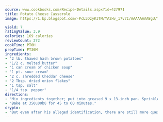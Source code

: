 ```yaml
---
source: www.cookbooks.com/Recipe-Details.aspx?id=427971
title: Potato Cheese Casserole
image: https://1.bp.blogspot.com/-PcL5DzyK3TM/YA2Hv_17v7I/AAAAAAAABgU/fyHeesSth_IZW9mL5lk6GxJO8cW8ksrGACLcBGAsYHQ/s320/12.png

yield: 7
ratingValue: 3.9
calories: 169 calories
reviewCount: 272
cookTime: PT0H
prepTime: PT36M
ingredients:
- "2 lb. thawed hash brown potatoes"
- "1/2 c. melted butter"
- "1 can cream of chicken soup"
- "1 pt. sour cream"
- "2 c. shredded Cheddar cheese"
- "2 Tbsp. dried onion flakes"
- "1 tsp. salt"
- "1/4 tsp. pepper"
directions:
- "Mix ingredients together; put into greased 9 x 13-inch pan. Sprinkle with 1 cup crushed corn flakes mixed with 1/4 cup melted butter."
- "Bake at 350u00b0 for 45 to 60 minutes."
crypto:
- "But even after his alleged identification, there are still more questions than answers about the enigmatic creator of Bitcoin."
---
```

